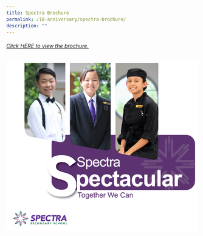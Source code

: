 ```yaml
---
title: Spectra Brochure
permalink: /10-anniversary/spectra-brochure/
description: ""
---
```

###### [Click HERE to view the brochure.](https://drive.google.com/file/d/1302QEQDUCi0dL798P3iLRwtt574yi7a_/view?usp=sharing) 
<a target="new" href="https://drive.google.com/file/d/1302QEQDUCi0dL798P3iLRwtt574yi7a_/view?usp=sharing"><img style="width:600px" src="/images/spectra brochure 2023 cover.png"></a>